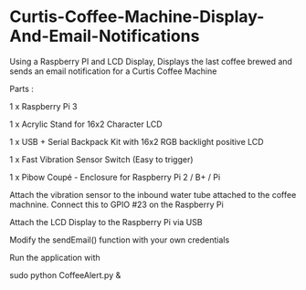 # Curtis-Coffee-Machine-Display-And-Email-Notifications

Using a Raspberry PI and LCD Display, Displays the last coffee brewed and sends an email notification for a Curtis Coffee Machine 

Parts : 

1 x Raspberry Pi 3

1 x Acrylic Stand for 16x2 Character LCD

1 x USB + Serial Backpack Kit with 16x2  RGB backlight positive LCD

1 x Fast Vibration Sensor Switch (Easy to trigger)

1 x Pibow Coupé - Enclosure for Raspberry Pi 2 / B+ / Pi 


Attach the vibration sensor to the inbound water tube attached to the coffee machnine. Connect this to GPIO #23 on the Raspberry Pi

Attach the LCD Display to the Raspberry Pi via USB

Modify the sendEmail() function with your own credentials

Run the application with 

sudo python CoffeeAlert.py &
